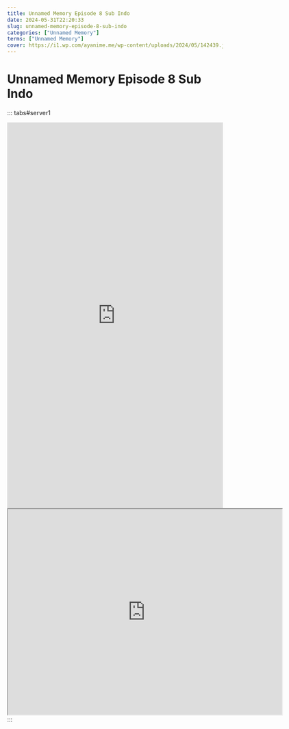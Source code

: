 ```yaml
---
title: Unnamed Memory Episode 8 Sub Indo
date: 2024-05-31T22:20:33
slug: unnamed-memory-episode-8-sub-indo
categories: ["Unnamed Memory"]
terms: ["Unnamed Memory"]
cover: https://i1.wp.com/ayanime.me/wp-content/uploads/2024/05/142439.jpg
---
```


# Unnamed Memory Episode 8 Sub Indo
::: tabs#server1
<iframe src="https://play.ayanime.me/include/fluidplayer/fluidplayer.php?VideoSrc1=https%3A%2F%2Fdrive.google.com%2Ffile%2Fd%2F1oIU6iZ0dlLrdQTyKmeVnUTnJ66GMY3M5%2Fpreview&VideoType1=video%2Fmp4&VideoQuality1=480p&VideoSrc2=https%3A%2F%2Fdrive.google.com%2Ffile%2Fd%2F1FXCT-xGjPBvyOEX_se4GwCXACn3EPatf%2Fpreview&VideoType2=video%2Fmp4&VideoQuality2=720p&VideoSrc3=https%3A%2F%2Fdrive.google.com%2Ffile%2Fd%2F1p7DtqfTTpEzOa2jomgeIu58w_j9d_Qid%2Fpreview&VideoType3=video%2Fmp4&VideoQuality3=1080p&VideoSrc4=&VideoType4=&VideoQuality4=&VideoPoster=&VideoTrack1=&kind1=&srclang1=&label1=&default1=&VideoTrack2=&kind2=&srclang2=&label2=&default2=&player=fluid+player&server=Drive+API&api=&width=100%25&height=900px" frameborder="0" width="100%" height="900px" allowfullscreen="allowfullscreen" scrolling="no"></iframe>
<iframe src="https://drive.google.com/file/d/1p7DtqfTTpEzOa2jomgeIu58w_j9d_Qid/preview" width="640" height="480" allow="accelerometer; autoplay; encrypted-media; gyroscope; fullscreen; picture-in-picture" scrolling="no" seamless="" sandbox="allow-same-origin allow-scripts"></iframe>
:::